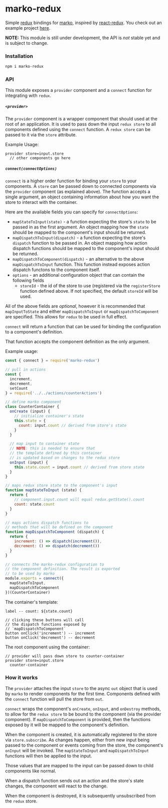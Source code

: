 # marko-redux

Simple [redux](https://redux.js.org/) bindings for [marko](https://github.com/markojs/marko),
inspired by [react-redux](https://github.com/reactjs/react-redux). You check out an example
project [here](https://github.com/charlieduong94/marko-redux-example).

**NOTE:** This module is still under development, the API is _not_ stable yet and
is subject to change.

### Installation

```bash
npm i marko-redux
```

### API

This module exposes a `provider` component and a
`connect` function for integrating with `redux`.

##### `<provider>`

The `provider` component is a wrapper component that should used at
the root of an application. It is used to pass down the input `redux store`
to all components defined using the `connect` function.
A `redux store` can be passed to it via the `store` attribute.

Example Usage:
```marko
provider store=input.store
  // other components go here
```

##### `connect(connectOptions)`

`connect` is a higher order function for binding your `store` to your components.
A `store` can be passed down to connected components via the `provider` component
(as explained above).
The function accepts a single argument, an object containing
information about how you want the store to interact with the container.

Here are the available fields you can specify for `connectOptions`:
- `mapStateToInput(state)` - a function expecting the store's `state` to be passed in as the first argument.
An object mapping how the `state` should be mapped to the component's input should be returned.
- `mapDispatchToInput(dispatch)` - a function expecting the store's `dispatch` function to be passed in.
An object mapping how action dispatch functions should be mapped to the component's input should be returned.
- `mapDispatchToComponent(dispatch)` - an alternative to the above `mapDispatchToInput` function.
This function instead exposes action dispatch functons to the component itself.
- `options` - an additional configuration object that can contain the following fields
    - `storeId` - the id of the store to use (registered via the `registerStore` function defined above.
    If not specified, the default `storeId` will be used.

All of the above fields are _optional_, however it is recommended that `mapInputToState`
and either `mapDispatchToInput` or `mapDispatchToComponent` are specified. This allows
for `redux` to be used in full effect.

`connect` will return a function that can be used for binding the configuration
to a component's definition.

That function accepts the component definition as the only argument.

Example usage:
```js
const { connect } = require('marko-redux')

// pull in actions
const {
  increment,
  decrement,
  setCount
} = require('../../actions/counterActions')

// define marko component
class CounterContainer {
  onCreate (input) {
    // initialize container's state
    this.state = {
      count: input.count // derived from store's state
    }
  }

  // map input to container state
  // NOTE: this is needed to ensure that
  // the template defined by this container
  // is updated based on changes to the redux store
  onInput (input) {
    this.state.count = input.count // derived from store state
  }
}

// maps redux store state to the component's input
function mapStateToInput (state) {
  return {
    // component.input.count will equal redux.getState().count
    count: state.count
  }
}

// maps actions dispatch functions to
// methods that will be defined on the component
function mapDispatchToComponent (dispatch) {
  return {
    increment: () => dispatch(increment()),
    decrement: () => dispatch(decrement())
  }
}

// connects the marko-redux configuration to
// the component definition. The result is exported
// to be used by marko
module.exports = connect({
  mapStateToInput,
  mapDispatchToComponent
})(CounterContainer)
```

The container's template:
```marko
label -- count: ${state.count}

// clicking these buttons will call
// the dispatch functions exposed by
// `mapDispatchToComponent`
button onClick('increment') -- increment
button onClick('decrement') -- decrement
```

The root component using the container:

```marko
// provider will pass down store to counter-container
provider store=input.store
  counter-container
```

### How it works

The `provider` attaches the input `store` to the async `out` object that is used
by `marko` to render components for the first time. Components defined with
the `connect` function will pull the store from `out`.

`connect` wraps the component's `onCreate`, `onInput`, and `onDestroy` methods,
to allow for the `redux store` to be bound to the component (via the provider component).
If `mapDispatchToComponent` is provided, then the functions exposed by it will be
mapped to the component's definition.

When the component is created, it is automatically registered to the store via
`store.subscribe`. As changes happen, either from new input being passed to the component
or events coming from the store, the component's `onInput` will be invoked.
The `mapStateToInput` and `mapDispatchToInput` functions will then be applied to the input.

Those values that are mapped to the input can be passed down to child components like normal.

When a dispatch function sends out an action and the store's state changes, the component will
react to the change.

When the component is destroyed, it is subsequently unsubscribed from the `redux` store.
